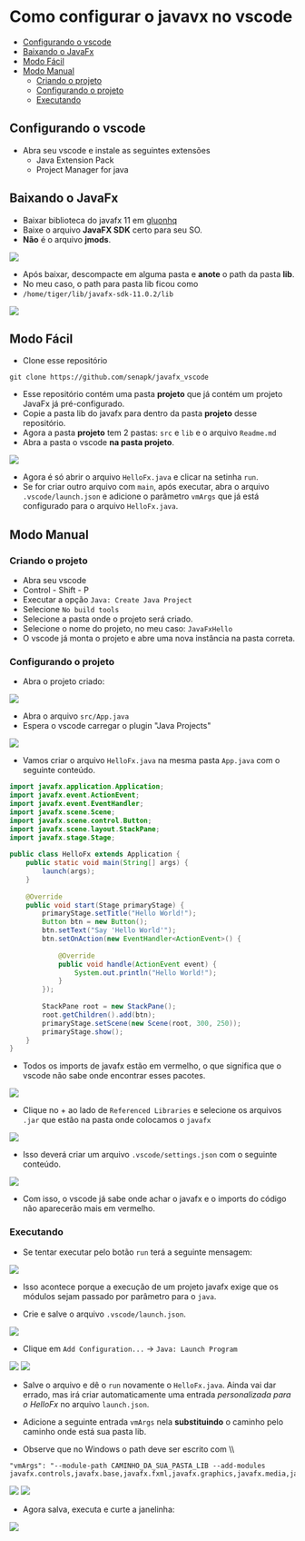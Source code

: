# Como configurar o javavx no vscode

<!--TOC_BEGIN-->
- [Configurando o vscode](#configurando-o-vscode)
- [Baixando o JavaFx](#baixando-o-javafx)
- [Modo Fácil](#modo-fácil)
- [Modo Manual](#modo-manual)
    - [Criando o projeto](#criando-o-projeto)
    - [Configurando o projeto](#configurando-o-projeto)
    - [Executando](#executando)
<!--TOC_END-->

## Configurando o vscode

- Abra seu vscode e instale as seguintes extensões
  - Java Extension Pack
  - Project Manager for java

## Baixando o JavaFx
- Baixar biblioteca do javafx 11 em [gluonhq](https://gluonhq.com/products/javafx/)
- Baixe o arquivo **JavaFX SDK** certo para seu SO.
- **Não** é o arquivo **jmods**.

![](imgs/download.png)

- Após baixar, descompacte em alguma pasta e **anote** o path da pasta **lib**.
- No meu caso, o path para pasta lib ficou como
- `/home/tiger/lib/javafx-sdk-11.0.2/lib`

![](imgs/pasta_lib.png)

## Modo Fácil
- Clone esse repositório
```
git clone https://github.com/senapk/javafx_vscode
```
- Esse repositório contém uma pasta **projeto** que já contém um projeto JavaFx já pré-configurado.
- Copie a pasta lib do javafx para dentro da pasta **projeto** desse repositório.
- Agora a pasta **projeto** tem 2 pastas: `src` e `lib` e o arquivo `Readme.md`
- Abra a pasta o vscode **na pasta projeto**.

![](imgs/easy.png)

- Agora é só abrir o arquivo `HelloFx.java` e clicar na setinha `run`.
- Se for criar outro arquivo com `main`, após executar, abra o arquivo `.vscode/launch.json` e adicione o parâmetro `vmArgs` que já está configurado para o arquivo `HelloFx.java`.

## Modo Manual

### Criando o projeto

- Abra seu vscode
- Control - Shift - P
- Executar a opção `Java: Create Java Project`
- Selecione `No build tools`
- Selecione a pasta onde o projeto será criado.
- Selecione o nome do projeto, no meu caso: `JavaFxHello`
- O vscode já monta o projeto e abre uma nova instância na pasta correta.

### Configurando o projeto
- Abra o projeto criado:

![](imgs/novo.png)
- Abra o arquivo `src/App.java`
- Espera o vscode carregar o plugin "Java Projects"

![](imgs/extensao.png)

- Vamos criar o arquivo `HelloFx.java` na mesma pasta `App.java` com o seguinte conteúdo.

```java
import javafx.application.Application;
import javafx.event.ActionEvent;
import javafx.event.EventHandler;
import javafx.scene.Scene;
import javafx.scene.control.Button;
import javafx.scene.layout.StackPane;
import javafx.stage.Stage;
 
public class HelloFx extends Application {
    public static void main(String[] args) {
        launch(args);
    }
    
    @Override
    public void start(Stage primaryStage) {
        primaryStage.setTitle("Hello World!");
        Button btn = new Button();
        btn.setText("Say 'Hello World'");
        btn.setOnAction(new EventHandler<ActionEvent>() {
 
            @Override
            public void handle(ActionEvent event) {
                System.out.println("Hello World!");
            }
        });
        
        StackPane root = new StackPane();
        root.getChildren().add(btn);
        primaryStage.setScene(new Scene(root, 300, 250));
        primaryStage.show();
    }
}
```
- Todos os imports de javafx estão em vermelho, o que significa que o vscode não sabe onde encontrar esses pacotes.

![](imgs/vermelho.png)

- Clique no + ao lado de `Referenced Libraries` e selecione os arquivos `.jar` que estão na pasta onde colocamos o `javafx`

![](imgs/jars.png)

- Isso deverá criar um arquivo `.vscode/settings.json` com o seguinte conteúdo.

![](imgs/libs_instaladas.png)

- Com isso, o vscode já sabe onde achar o javafx e o imports do código não aparecerão mais em vermelho.

### Executando
- Se tentar executar pelo botão `run` terá a seguinte mensagem: 

![](imgs/run_pre.png)

- Isso acontece porque a execução de um projeto javafx exige que os módulos sejam passado por parâmetro para o `java`.

- Crie e salve o arquivo `.vscode/launch.json`.

![](imgs/launch.png)

- Clique em `Add Configuration...` -> `Java: Launch Program`

![](imgs/setup_launch.png)
![](imgs/setup_launch2.png)
- Salve o arquivo e dê o `run` novamente o `HelloFx.java`. Ainda vai dar errado, mas irá criar automaticamente uma entrada *personalizada para o HelloFx* no arquivo `launch.json`.

- Adicione a seguinte entrada `vmArgs` nela **substituindo** o caminho pelo caminho onde está sua pasta lib.
- Observe que no Windows o path deve ser escrito com \\\\

```
"vmArgs": "--module-path CAMINHO_DA_SUA_PASTA_LIB --add-modules javafx.controls,javafx.base,javafx.fxml,javafx.graphics,javafx.media,javafx.web",
```


![](imgs/vmargs.png)
![](imgs/win.png)

- Agora salva, executa e curte a janelinha:

![](imgs/janela.png)

